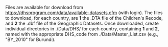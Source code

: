 Files are available for download from https://dhsprogram.com/data/available-datasets.cfm (with login). The files to download, for each country, are **1** the .DTA file of the Children's Recode, and **2** the .dbf file of the Geographic Datasets. Once downloaded, create individual directories in ./Data/DHS/ for each country, containing **1** and **2**, named with the appropriate DHS_code from ./Data/Master_List.csv (e.g., "BY_2010" for Burundi).
